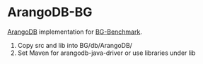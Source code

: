 # ArangoDB-BG

[ArangoDB](https://www.arangodb.com/) implementation for [BG-Benchmark](http://bgbenchmark.org/).

1. Copy src and lib into BG/db/ArangoDB/
2. Set Maven for arangodb-java-driver or use libraries under lib